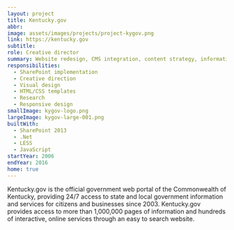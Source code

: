 ```yaml
---
layout: project
title: Kentucky.gov
abbr:
image: assets/images/projects/project-kygov.png
link: https://kentucky.gov
subtitle:
role: Creative director
summary: Website redesign, CMS integration, content strategy, information architecture, development
responsibilities:
  - SharePoint implementation
  - Creative direction
  - Visual design
  - HTML/CSS templates
  - Research
  - Responsive design
smallImage: kygov-logo.png
largeImage: kygov-large-001.png
builtWith:
  - SharePoint 2013
  - .Net
  - LESS
  - JavaScript
startYear: 2006
endYear: 2016
home: true
---
```


Kentucky.gov is the official government web portal of the C​ommonwealth of Kentucky​, providing 24/7 access to state and local governmen​t information and services for citizens and businesses since 2003. Kentucky.gov provides access to more than 1,000,000 pages of information and hundreds of interactive, online services​ through an easy to search website.
